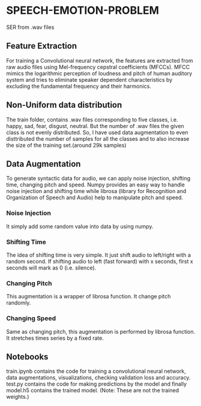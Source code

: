 # SPEECH-EMOTION-PROBLEM
SER from .wav files

 ## Feature Extraction  ##
For training a Convolutional neural network, the features are extracted from raw audio files using Mel-frequency cepstral coefficients (MFCCs). MFCC mimics the logarithmic perception of loudness and pitch of human auditory system and tries to eliminate speaker dependent characteristics by excluding the fundamental frequency and their harmonics.

## Non-Uniform data distribution  ##
The train folder, contains .wav files corresponding to five classes, i.e. happy, sad, fear, disgust, neutral. But the number of .wav files the given class is not evenly distributed. So, I have used data augmentation to even disttributed the number of samples for all the classes and to also increase the size of the training set.(around 29k samples)

## Data Augmentation  ##
To generate syntactic data for audio, we can apply noise injection, shifting time, changing pitch and speed. Numpy provides an easy way to handle noise injection and shifting time while librosa (library for Recognition and Organization of Speech and Audio) help to manipulate pitch and speed.

### Noise Injection ###
It simply add some random value into data by using numpy.
### Shifting Time ###
The idea of shifting time is very simple. It just shift audio to left/right with a random second. If shifting audio to left (fast forward) with x seconds, first x seconds will mark as 0 (i.e. silence). 
### Changing Pitch ###
This augmentation is a wrapper of librosa function. It change pitch randomly.
### Changing Speed ###
Same as changing pitch, this augmentation is performed by librosa function. It stretches times series by a fixed rate.

## Notebooks ###
train.ipynb contains the code for training a convolutional neural network, data augmentations, visualizations, checking validation loss and accuracy. test.py contains the code for making predictions by the model and finally model.h5 contains the trained model. (Note: These are not the trained weights.)
